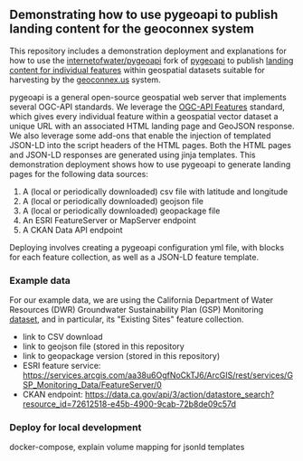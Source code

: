 ## Demonstrating how to use pygeoapi to publish landing content for the geoconnex system

This repository includes a demonstration deployment and explanations for how to use the [internetofwater/pygeoapi](https://github.com/internetofwater/pygeoapi) fork of [pygeoapi](https://pygeoapi.io) to publish [landing content for individual features](https://docs.ogc.org/per/20-067.html#landingContent) within geospatial datasets suitable for harvesting by the [geoconnex.us](https://docs.geoconnex.us/principles/genprin.html) system.

pygeoapi is a general open-source geospatial web server that implements several OGC-API standards. We leverage the [OGC-API Features](https://ogcapi.ogc.org/features/) standard, which gives every individual feature within a geospatial vector dataset a unique URL with an associated HTML landing page and GeoJSON response. We also leverage some add-ons that enable the injection of templated JSON-LD into the script headers of the HTML pages. Both the HTML pages and JSON-LD responses are generated using jinja templates. This demonstration deployment shows how to use pygeoapi to generate landing pages for the following data sources:

1. A (local or periodically downloaded) csv file with latitude and longitude
2. A (local or periodically downloaded) geojson file 
3. A (local or periodically downloaded) geopackage file 
4. An ESRI FeatureServer or MapServer endpoint
5. A CKAN Data API endpoint

Deploying involves creating a pygeoapi configuration yml file, with blocks for each feature collection, as well as a JSON-LD feature template.

### Example data

For our example data, we are using the California Department of Water Resources (DWR) Groundwater Sustainability Plan (GSP) Monitoring [dataset](https://data.ca.gov/dataset/gsp-monitoring-data), and in particular, its "Existing Sites" feature collection.

- link to CSV download
- link to geojson file (stored in this repository
- link to geopackage version (stored in this repository)
- ESRI feature service: https://services.arcgis.com/aa38u6OgfNoCkTJ6/ArcGIS/rest/services/GSP_Monitoring_Data/FeatureServer/0
- CKAN endpoint: https://data.ca.gov/api/3/action/datastore_search?resource_id=72612518-e45b-4900-9cab-72b8de09c57d

### Deploy for local development

docker-compose, explain volume mapping for jsonld templates
